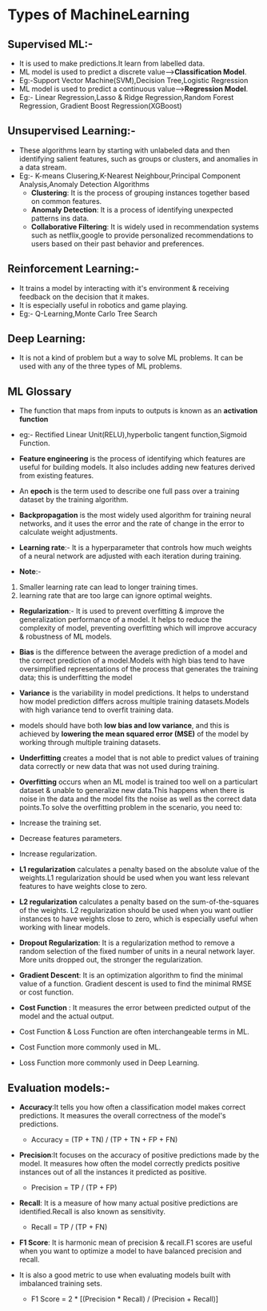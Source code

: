 # Types of MachineLearning

## Supervised ML:-
- It is used to make predictions.It learn from labelled data.
- ML model is used to predict a discrete value-->**Classification Model**.
- Eg:-Support Vector Machine(SVM),Decision Tree,Logistic Regression
- ML model is used to predict a continuous value-->**Regression Model**.
- Eg:- Linear Regression,Lasso & Ridge Regression,Random Forest Regression, Gradient Boost Regression(XGBoost)

## Unsupervised Learning:- 
- These algorithms learn by starting with unlabeled data and then identifying salient features, such as groups or clusters, and anomalies in a data stream.
- Eg:- K-means Clusering,K-Nearest Neighbour,Principal Component Analysis,Anomaly Detection Algorithms
    - **Clustering**: It is the process of grouping instances together based on common features.
    - **Anomaly Detection**: It is a process of identifying unexpected patterns ins data.
    - **Collaborative Filtering**: It is widely used in recommendation systems such as netflix,google to provide personalized recommendations to users based on their past behavior and preferences.

## Reinforcement Learning:-
- It trains a model by interacting with it's environment & receiving feedback on the decision that it makes.
- It is especially useful in robotics and game playing.
- Eg:- Q-Learning,Monte Carlo Tree Search

## Deep Learning:
- It is not a kind of problem but a way to solve ML problems. It can be used with any of the three types of ML problems.

## ML Glossary

- The function that maps from inputs to outputs is known as an **activation function**
- eg:- Rectified Linear Unit(RELU),hyperbolic tangent function,Sigmoid Function.

- **Feature engineering** is the process of identifying which features are useful for building models. It also includes adding new features derived from existing features.

- An **epoch** is the term used to describe one full pass over a training dataset by the training algorithm.

- **Backpropagation** is the most widely used algorithm for training neural networks, and it uses the error and the rate of change in the error to 
calculate weight adjustments.

- **Learning rate**:- It is a hyperparameter that controls how much weights of a neural network are adjusted with each iteration during training.
- **Note**:-
1. Smaller learning rate can lead to longer training times.
2. learning rate that are too large can ignore optimal weights.

- **Regularization**:- It is used to prevent overfitting & improve the generalization performance of a model. It helps to reduce the complexity of model, preventing overfitting which will improve accuracy & robustness of ML models.

- **Bias** is the difference between the average prediction of a model and the correct prediction of a model.Models with high bias tend to have oversimplified representations of the process that generates the training data; this is underfitting the model

- **Variance** is the variability in model predictions. It helps to understand how model prediction differs across multiple training datasets.Models 
with high variance tend to overfit training data.

- models should have both **low bias and low variance**, and this is achieved by **lowering the mean squared error (MSE)** of the model by working through multiple training datasets.

- **Underfitting** creates a model that is not able to predict values of training data correctly or new data that was not used during training.

- **Overfitting** occurs when an ML model is trained too well on a particulart dataset & unable to generalize new data.This happens when 
there is noise in the data and the model fits the noise as well as the correct data points.To solve the overfitting problem in the scenario, you need to:
 - Increase the training set.
 - Decrease features parameters.
 - Increase regularization.

- **L1 regularization** calculates a penalty based on the absolute value of the weights.L1 regularization should be used when you want less relevant features to have weights close to zero.

- **L2 regularization** calculates a penalty based on the sum-of-the-squares of the weights. L2 regularization should 
be used when you want outlier instances to have weights close to zero, which is especially useful when working with linear models.


- **Dropout Regularization**: It is a regularization method to remove a random selection of the fixed number of units in a neural network layer. More units dropped out, the stronger the regularization.

- **Gradient Descent**: It is an optimization algorithm to find the minimal value of a function. Gradient descent is used to find the minimal RMSE or cost function.
- **Cost Function** : It measures the error between predicted output of the model and the actual output.
 - Cost Function & Loss Function are often interchangeable terms in ML.
 - Cost Function more commonly used in ML.
 - Loss Function more commonly used in Deep Learning.

## Evaluation models:-

- **Accuracy**:It tells you how often a classification model makes correct predictions. It measures the overall correctness of the model's predictions.
  - Accuracy = (TP + TN) / (TP + TN + FP + FN)

- **Precision**:It focuses on the accuracy of positive predictions made by the model. It measures how often the model correctly predicts positive instances out of all the instances it predicted as positive.
	- Precision = TP / (TP + FP)

- **Recall**: It is a measure of how many actual positive predictions are identified.Recall is also known as sensitivity.
  - Recall = TP / (TP + FN)

- **F1 Score**: It is harmonic mean of precision & recall.F1 scores are useful when you want to optimize a model to have balanced precision and 
recall.
-  It is also a good metric to use when evaluating models built with imbalanced training sets.
	- F1 Score = 2 * [(Precision * Recall) / (Precision + Recall)]
